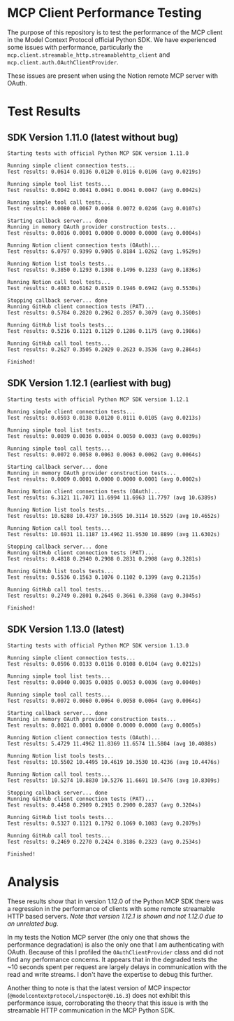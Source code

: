 # MCP Client Performance Testing

The purpose of this repository is to test the performance of the MCP client in the Model Context Protocol official
Python SDK. We have experienced some issues with performance, particularly the
`mcp.client.streamable_http.streamablehttp_client` and `mcp.client.auth.OAuthClientProvider`. 

These issues are present when using the Notion remote MCP server with OAuth.

# Test Results

## SDK Version 1.11.0 (latest without bug)

```
Starting tests with official Python MCP SDK version 1.11.0

Running simple client connection tests...
Test results: 0.0614 0.0136 0.0120 0.0116 0.0106 (avg 0.0219s)

Running simple tool list tests...
Test results: 0.0042 0.0041 0.0041 0.0041 0.0047 (avg 0.0042s)

Running simple tool call tests...
Test results: 0.0080 0.0067 0.0068 0.0072 0.0246 (avg 0.0107s)

Starting callback server... done
Running in memory OAuth provider construction tests...
Test results: 0.0016 0.0001 0.0000 0.0000 0.0000 (avg 0.0004s)

Running Notion client connection tests (OAuth)...
Test results: 6.0797 0.9399 0.9005 0.8184 1.0262 (avg 1.9529s)

Running Notion list tools tests...
Test results: 0.3850 0.1293 0.1308 0.1496 0.1233 (avg 0.1836s)

Running Notion call tool tests...
Test results: 0.4083 0.6162 0.8519 0.1946 0.6942 (avg 0.5530s)

Stopping callback server... done
Running GitHub client connection tests (PAT)...
Test results: 0.5784 0.2820 0.2962 0.2857 0.3079 (avg 0.3500s)

Running GitHub list tools tests...
Test results: 0.5216 0.1121 0.1129 0.1286 0.1175 (avg 0.1986s)

Running GitHub call tool tests...
Test results: 0.2627 0.3505 0.2029 0.2623 0.3536 (avg 0.2864s)

Finished!
```

## SDK Version 1.12.1 (earliest with bug)

```
Starting tests with official Python MCP SDK version 1.12.1

Running simple client connection tests...
Test results: 0.0593 0.0138 0.0120 0.0111 0.0105 (avg 0.0213s)

Running simple tool list tests...
Test results: 0.0039 0.0036 0.0034 0.0050 0.0033 (avg 0.0039s)

Running simple tool call tests...
Test results: 0.0072 0.0058 0.0063 0.0063 0.0062 (avg 0.0064s)

Starting callback server... done
Running in memory OAuth provider construction tests...
Test results: 0.0009 0.0001 0.0000 0.0000 0.0001 (avg 0.0002s)

Running Notion client connection tests (OAuth)...
Test results: 6.3121 11.7071 11.6994 11.6963 11.7797 (avg 10.6389s)

Running Notion list tools tests...
Test results: 10.6288 10.4737 10.3595 10.3114 10.5529 (avg 10.4652s)

Running Notion call tool tests...
Test results: 10.6931 11.1187 13.4962 11.9530 10.8899 (avg 11.6302s)

Stopping callback server... done
Running GitHub client connection tests (PAT)...
Test results: 0.4818 0.2940 0.2908 0.2831 0.2908 (avg 0.3281s)

Running GitHub list tools tests...
Test results: 0.5536 0.1563 0.1076 0.1102 0.1399 (avg 0.2135s)

Running GitHub call tool tests...
Test results: 0.2749 0.2801 0.2645 0.3661 0.3368 (avg 0.3045s)

Finished!
```

## SDK Version 1.13.0 (latest)

```
Starting tests with official Python MCP SDK version 1.13.0

Running simple client connection tests...
Test results: 0.0596 0.0133 0.0116 0.0108 0.0104 (avg 0.0212s)

Running simple tool list tests...
Test results: 0.0040 0.0035 0.0035 0.0053 0.0036 (avg 0.0040s)

Running simple tool call tests...
Test results: 0.0072 0.0060 0.0064 0.0058 0.0064 (avg 0.0064s)

Starting callback server... done
Running in memory OAuth provider construction tests...
Test results: 0.0021 0.0001 0.0000 0.0000 0.0000 (avg 0.0005s)

Running Notion client connection tests (OAuth)...
Test results: 5.4729 11.4962 11.8369 11.6574 11.5804 (avg 10.4088s)

Running Notion list tools tests...
Test results: 10.5502 10.4495 10.4619 10.3530 10.4236 (avg 10.4476s)

Running Notion call tool tests...
Test results: 10.5274 10.8830 10.5276 11.6691 10.5476 (avg 10.8309s)

Stopping callback server... done
Running GitHub client connection tests (PAT)...
Test results: 0.4458 0.2909 0.2915 0.2900 0.2837 (avg 0.3204s)

Running GitHub list tools tests...
Test results: 0.5327 0.1121 0.1792 0.1069 0.1083 (avg 0.2079s)

Running GitHub call tool tests...
Test results: 0.2469 0.2270 0.2424 0.3186 0.2323 (avg 0.2534s)

Finished!
```

# Analysis

These results show that in version 1.12.0 of the Python MCP SDK there was a regression in the performance of clients
with some remote streamable HTTP based servers. *Note that version 1.12.1 is shown and not 1.12.0 due to an unrelated
bug.*

In my tests the Notion MCP server (the only one that shows the performance degradation) is also the only one that I am
authenticating with OAuth. Because of this I profiled the `OAuthClientProvider` class and did not find any performance
concerns. It appears that in the degraded tests the ~10 seconds spent per request are largely delays in communication
with the read and write streams. I don't have the expertise to debug this further. 

Another thing to note is that the latest version of MCP inspector (`@modelcontextprotocol/inspector@0.16.3`) does not
exhibit this performance issue, corroborating the theory that this issue is with the streamable HTTP communication in
the MCP Python SDK.
